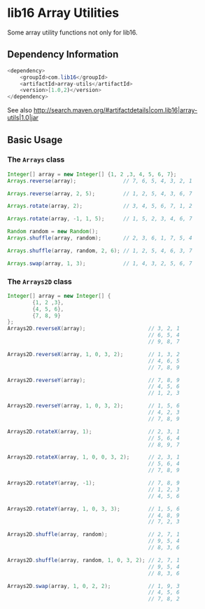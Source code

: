 # lib16 Array Utilities
Some array utility functions not only for lib16.

## Dependency Information

```java
<dependency>
    <groupId>com.lib16</groupId>
    <artifactId>array-utils</artifactId>
    <version>[1.0,2)</version>
</dependency>
```
See also http://search.maven.org/#artifactdetails|com.lib16|array-utils|1.0|jar

## Basic Usage
### The `Arrays` class
```java
Integer[] array = new Integer[] {1, 2 ,3, 4, 5, 6, 7};
Arrays.reverse(array);               // 7, 6, 5, 4, 3, 2, 1
```
```java
Arrays.reverse(array, 2, 5);         // 1, 2, 5, 4, 3, 6, 7
```
```java
Arrays.rotate(array, 2);             // 3, 4, 5, 6, 7, 1, 2
```
```java
Arrays.rotate(array, -1, 1, 5);      // 1, 5, 2, 3, 4, 6, 7
```
```java
Random random = new Random();
Arrays.shuffle(array, random);       // 2, 3, 6, 1, 7, 5, 4
```
```java
Arrays.shuffle(array, random, 2, 6); // 1, 2, 5, 4, 6, 3, 7
```
```java
Arrays.swap(array, 1, 3);            // 1, 4, 3, 2, 5, 6, 7
```

### The `Arrays2D` class
```java
Integer[] array = new Integer[] {
        {1, 2 ,3},
        {4, 5, 6},
        {7, 8, 9}
};
Arrays2D.reverseX(array);                    // 3, 2, 1
                                             // 6, 5, 4
                                             // 9, 8, 7
```
```java
Arrays2D.reverseX(array, 1, 0, 3, 2);        // 1, 3, 2
                                             // 4, 6, 5
                                             // 7, 8, 9
```
```java
Arrays2D.reverseY(array);                    // 7, 8, 9
                                             // 4, 5, 6
                                             // 1, 2, 3
```
```java
Arrays2D.reverseY(array, 1, 0, 3, 2);        // 1, 5, 6
                                             // 4, 2, 3
                                             // 7, 8, 9
```
```java
Arrays2D.rotateX(array, 1);                  // 2, 3, 1
                                             // 5, 6, 4
                                             // 8, 9, 7
```
```java
Arrays2D.rotateX(array, 1, 0, 0, 3, 2);      // 2, 3, 1
                                             // 5, 6, 4
                                             // 7, 8, 9
```
```java
Arrays2D.rotateY(array, -1);                 // 7, 8, 9
                                             // 1, 2, 3
                                             // 4, 5, 6
```
```java
Arrays2D.rotateY(array, 1, 0, 3, 3);         // 1, 5, 6
                                             // 4, 8, 9
                                             // 7, 2, 3
```
```java
Arrays2D.shuffle(array, random);             // 2, 7, 1
                                             // 9, 5, 4
                                             // 8, 3, 6
```
```java
Arrays2D.shuffle(array, random, 1, 0, 3, 2); // 2, 7, 1
                                             // 9, 5, 4
                                             // 8, 3, 6
```
```java
Arrays2D.swap(array, 1, 0, 2, 2);            // 1, 9, 3
                                             // 4, 5, 6
                                             // 7, 8, 2
```